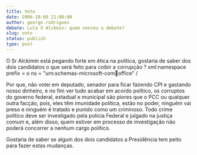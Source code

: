 ```yaml
---
title: Voto
date: 2006-10-08 21:00:00
author: george.rodrigues
debate: Lula X Alckmin: quem venceu o debate?
slug: voto
status: publish 
type: post
---
```



O Sr Alckimin está pegando forte em ética na política, gostaria de saber dos dois candidatos o que será feito para coibir a corrupção ? xml:namespace prefix = o ns = "urn:schemas-microsoft-com:office:office" /


Por que, não votei em deputado, senador para ficar fazendo CPI e gastando nosso dinheiro, e no fim ver tudo acabar em acordo político, os corruptos do governo federal, estadual e municipal são piores que o PCC ou qualquer outra facção, pois, eles têm imunidade política, estão no poder, ninguém vai preso e ninguém é tratado e punido como um criminoso. Todo crime político deve ser investigado pela policia Federal e julgado na justiça comum e, além disso, quem estiver em processo de investigação não poderá concorrer a nenhum cargo político.


Gostaria de saber se algum dos dois candidatos a Presidência tem peito para fazer estas mudanças.



 





